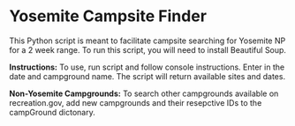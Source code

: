 # Yosemite Campsite Finder
This Python script is meant to facilitate campsite searching for Yosemite NP for a 2 week range. To run this script, you will need to install Beautiful Soup. 

**Instructions:**
To use, run script and follow console instructions. Enter in the date and campground name. The script will return available sites and dates.

**Non-Yosemite Campgrounds:**
To search other campgrounds available on recreation.gov, add new campgrounds and their resepctive IDs to the campGround dictonary.
